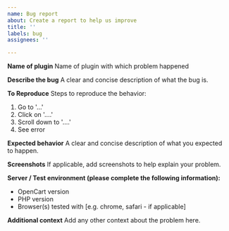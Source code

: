 ```yaml
---
name: Bug report
about: Create a report to help us improve
title: ''
labels: bug
assignees: ''

---
```


**Name of plugin**
Name of plugin with which problem happened

**Describe the bug**
A clear and concise description of what the bug is.

**To Reproduce**
Steps to reproduce the behavior:
1. Go to '...'
2. Click on '....'
3. Scroll down to '....'
4. See error

**Expected behavior**
A clear and concise description of what you expected to happen.

**Screenshots**
If applicable, add screenshots to help explain your problem.

**Server / Test environment (please complete the following information):**
 - OpenCart version
 - PHP version
 - Browser(s) tested with [e.g. chrome, safari - if applicable]

**Additional context**
Add any other context about the problem here.
